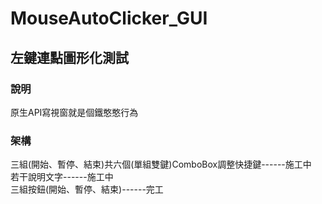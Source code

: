 # MouseAutoClicker_GUI

## 左鍵連點圖形化測試

### 說明

原生API寫視窗就是個鐵憨憨行為

### 架構

三組(開始、暫停、結束)共六個(單組雙鍵)ComboBox調整快捷鍵------施工中  
若干說明文字------施工中  
三組按鈕(開始、暫停、結束)------完工  
